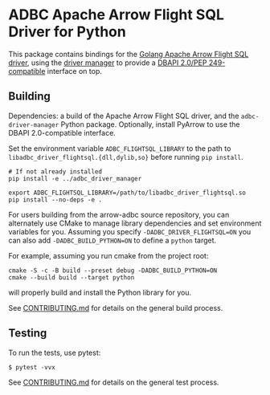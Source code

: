 <!---
  Licensed to the Apache Software Foundation (ASF) under one
  or more contributor license agreements.  See the NOTICE file
  distributed with this work for additional information
  regarding copyright ownership.  The ASF licenses this file
  to you under the Apache License, Version 2.0 (the
  "License"); you may not use this file except in compliance
  with the License.  You may obtain a copy of the License at

    http://www.apache.org/licenses/LICENSE-2.0

  Unless required by applicable law or agreed to in writing,
  software distributed under the License is distributed on an
  "AS IS" BASIS, WITHOUT WARRANTIES OR CONDITIONS OF ANY
  KIND, either express or implied.  See the License for the
  specific language governing permissions and limitations
  under the License.
-->

# ADBC Apache Arrow Flight SQL Driver for Python

This package contains bindings for the [Golang Apache Arrow Flight SQL
driver][flightsql], using the [driver manager][driver-manager] to provide a
[DBAPI 2.0/PEP 249-compatible][dbapi] interface on top.

[dbapi]: https://peps.python.org/pep-0249/
[driver-manager]: https://arrow.apache.org/adbc/current/python/driver_manager.html
[flightsql]: https://arrow.apache.org/adbc/current/driver/flight_sql.html

## Building

Dependencies: a build of the Apache Arrow Flight SQL driver, and the
`adbc-driver-manager` Python package.  Optionally, install PyArrow to
use the DBAPI 2.0-compatible interface.

Set the environment variable `ADBC_FLIGHTSQL_LIBRARY` to the path to
`libadbc_driver_flightsql.{dll,dylib,so}` before running `pip install`.

```
# If not already installed
pip install -e ../adbc_driver_manager

export ADBC_FLIGHTSQL_LIBRARY=/path/to/libadbc_driver_flightsql.so
pip install --no-deps -e .
```

For users building from the arrow-adbc source repository, you can alternately use CMake to manage library dependencies and set environment variables for you. Assuming you specify ``-DADBC_DRIVER_FLIGHTSQL=ON`` you can also add ``-DADBC_BUILD_PYTHON=ON`` to define a ``python`` target.

For example, assuming you run cmake from the project root:

```shell
cmake -S -c -B build --preset debug -DADBC_BUILD_PYTHON=ON
cmake --build build --target python
```

will properly build and install the Python library for you.


See [CONTRIBUTING.md](../../CONTRIBUTING.md) for details on the
general build process.

## Testing

To run the tests, use pytest:

```shell
$ pytest -vvx
```

See [CONTRIBUTING.md](../../CONTRIBUTING.md) for details on the
general test process.
